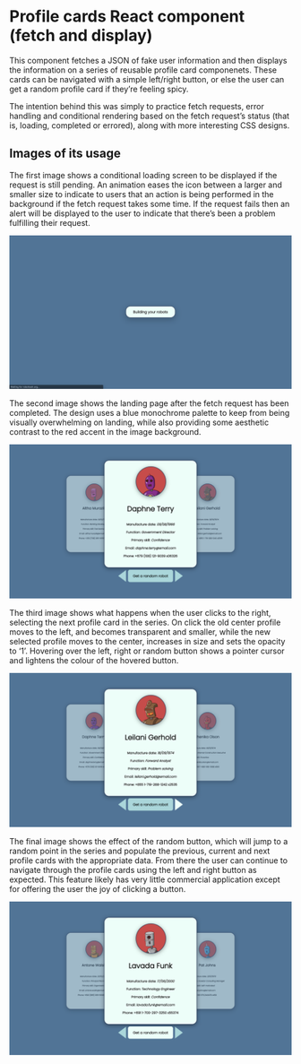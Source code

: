 # Profile cards React component (fetch and display)

This component fetches a JSON of fake user information and then displays the information on a series of reusable profile card componenets. These cards can be navigated with a simple left/right button, or else the user can get a random profile card if they’re feeling spicy.

The intention behind this was simply to practice fetch requests, error handling and conditional rendering based on the fetch request’s status (that is, loading, completed or errored), along with more interesting CSS designs.

## Images of its usage

The first image shows a conditional loading screen to be displayed if the request is still pending. An animation eases the icon between a larger and smaller size to indicate to users that an action is being performed in the background if the fetch request takes some time. If the request fails then an alert will be displayed to the user to indicate that there’s been a problem fulfilling their request.

![A conditional loading screen that is displayed if the request is still pending](./demoPics/profile-cards_conditional-loading-state.png)

The second image shows the landing page after the fetch request has been completed. The design uses a blue monochrome palette to keep from being visually overwhelming on landing, while also providing some aesthetic contrast to the red accent in the image background.

![A blue monochrome landing page is shown after a successful fetch request](./demoPics/profile-cards_landing-page.png)

The third image shows what happens when the user clicks to the right, selecting the next profile card in the series. On click the old center profile moves to the left, and becomes transparent and smaller, while the new selected profile moves to the center, increases in size and sets the opacity to ‘1’. Hovering over the left, right or random button shows a pointer cursor and lightens the colour of the hovered button.

![By clicking the ‘next profile’ button, the previous profile moves to the left–back and the new profile moves to the center](./demoPics/profile-cards_next-profile.png)

The final image shows the effect of the random button, which will jump to a random point in the series and populate the previous, current and next profile cards with the appropriate data. From there the user can continue to navigate through the profile cards using the left and right button as expected. This feature likely has very little commercial application except for offering the user the joy of clicking a button.

![Clicking the ‘random’ button jumps to a random profile and populates the next and previous profile cards with the appropriate details in the series](./demoPics/profile-cards_get-random-hover.png)
